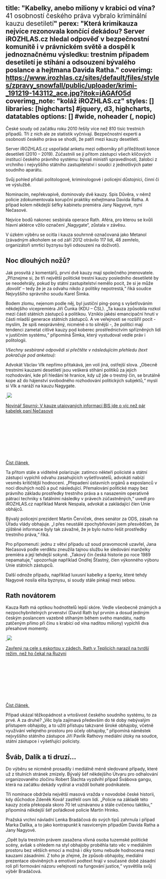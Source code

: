 title: "Kabelky, anebo miliony v krabici od vína? <br class='hide--m'><span style='font-weight:normal;'>41 osobností českého práva vybralo kriminální kauzu desetiletí</span>"
perex: "Která krimikauza nejvíce rezonovala končící dekádou? Server iROZHLAS.cz hledal odpověď v bezpečnostní komunitě i v právnickém světě a dospěl k jednoznačnému výsledku: trestním případem desetiletí je stíhání a odsouzení bývalého poslance a hejtmana Davida Ratha."
coverimg: https://www.irozhlas.cz/sites/default/files/styles/zpravy_snowfall/public/uploader/krimi-_191219-143112_ace.jpg?itok=jAGAfO5d
coverimg_note: "koláž iROZHLAS.cz"
styles: []
libraries: [highcharts] #jquery, d3, highcharts, datatables
options: [] #wide, noheader (, nopic)
---
České soudy od začátku roku 2010 řešily více než 810 tisíc trestních případů. Tři z nich ale ze statistik vyčnívají. Bezpečnostní experti a osobnosti českého práva se shodli, že patří mezi kauzy desetiletí.

Server iROZHLAS.cz uspořádal anketu mezi odborníky při příležitosti konce desetiletí (2010 – 2019). Zúčastnili se jí přitom zástupci všech klíčových institucí českého právního systému: bývalí ministři spravedlnosti, žalobci z vrchního i nejvyššího státního zastupitelství i soudci z jednotlivých pater soudního aparátu.

<wide>
  <div id="lineup"></div>
</wide>

Svůj pohled přidali politologové, kriminologové i policejní důstojníci, činní či ve výslužbě.

Nominacím, nepřekvapivě, dominovaly dvě kauzy. Spis Důvěra, v němž policie zdokumentovala korupční praktiky exhejtmana Davida Ratha. A případ kolem někdejší šéfky kabinetu premiéra Jany Nagyové, nyní Nečasové.

Nejvíce bodů nakonec sesbírala operace Rath. Aféra, pro kterou se kvůli hlavní aktérce vžilo označení „Nagygate“, zůstala v závěsu.

V úzkém výběru se ocitla i kauza souhrnně označovaná jako Metanol (závadným alkoholem se od září 2012 otrávilo 117 lidí, 48 zemřelo, organizátoři smrtící byznysu byli odsouzeni na doživotí).

## Noc dlouhých nožů?

Jak prosvítá z komentářů, první dvě kauzy mají společného jmenovatele. „Přiznejme si, že tři největší politické trestní kauzy posledního desetileté by se neodehrály, pokud by státní zastupitelství nemělo pocit, že si je může ‚dovolit‘ – tedy že je za odvahu nikdo z politiky nepotrestá,“ říká soudce Nejvyššího správního soudu Karel Šimka.

Bodem zlomu, nejenom podle něj, byl justiční ping-pong s vyšetřováním někdejšího vicepremiéra Jiří Čunka (KDU – ČSL). „Ta kauza způsobila rozkol mezi částí státních zástupců a politikou. Vzniklo jakési emancipační hnutí v části mladší generace státních zástupců. A ve veřejnosti se rozšířil pocit - myslím, že spíš neoprávněný, nicméně o to silnější -, že politici mají tendenci zametat citlivé kauzy pod koberec prostřednictvím spřízněných lidí v justičním systému,“ připomíná Šimka, který vystudoval vedle práv i politologii.

_Všechny sesbírané odpovědi si přečtěte v následujícím přehledu (text pokračuje pod anketou):_

<wide>
  <div id="anketa-wrapper"></div>
</wide>

Advokát Václav Vlk nepřímo přitakává, jen volí jiná, ostřejší slova. „Obecně trestními kauzami desetiletí jsou veškerá stíhání politiků za jejich rozhodování, kde při hledání té hranice, kdy už jde o trestný čin, se brutálně kope až do hájenství svobodného rozhodování politických subjektů,“ myslí si Vlk a naráží na kauzu Nagygate.

<a href="/zpravy-domov/spurny-bis-necasova-vinohradska12-podcast_1911130600_bar" class="b-inline b-inline--left">
  <div class="b-inline__wrap">
            <div class="b-inline__img">
          <div class="img img--16x9 img--w238 is-loaded">
              <span class="img__holder is-loading is-loaded is-visible" data-srcset="[&quot;https://www.irozhlas.cz/sites/default/files/styles/zpravy_rubrikovy_nahled/public/uploader/jaroslav_spurny_191112-233915_bar.png?itok=P39Sl93g 238x134&quot;]">

  <noscript>    <img src="https://www.irozhlas.cz/sites/default/files/styles/zpravy_rubrikovy_nahled/public/uploader/jaroslav_spurny_191112-233915_bar.png?itok=P39Sl93g" alt="" />  </noscript>
<img src="https://www.irozhlas.cz/sites/default/files/styles/zpravy_rubrikovy_nahled/public/uploader/jaroslav_spurny_191112-233915_bar.png?itok=P39Sl93g"></span>
          </div>
        </div>
        <div class="b-inline__content">
      <p class="text-xs--m text-serif">
        Novinář Spurný: V&nbsp;kauze utajovaných informací BIS jde o&nbsp;víc než pár kabelek paní Nečasové      </p>
    </div>
    <p class="b-inline__more">
      <span class="link-more">
        Číst článek
        <span class="icon-svg icon-svg--arrow-dots ">
    <svg class="icon-svg__svg" xmlns:xlink="http://www.w3.org/1999/xlink"><use xlink:href="/sites/all/themes/custom/irozhlas/img/bg/icons-svg.svg#icon-arrow-dots" x="0" y="0" width="100%" height="100%"></use></svg>
  </span>      </span>
    </p>
  </div>
</a>

Ta přitom stále a viditelně polarizuje: zatímco někteří policisté a státní zástupci vypíchli odvahu zasahujících vyšetřovatelů, advokáti nabízí vesměs kritičtější hodnocení. „Přepadení ústavních orgánů a exposlanců v noci dlouhých nožů a puč následující. Přemalování politické mapy bez právního základu prostředky trestního práva a s nasazením operativně pátrací techniky s fatálními následky v právech zúčastněných,“ uvedl pro iROZHLAS.cz například Marek Nespala, advokát a zakládající člen Unie obhájců.

Bývalý policejní prezident Martin Červíček, dnes senátor za ODS, zásah na Úřadu vlády obhajuje. „I přes neustálé zpochybňování jsem přesvědčen, že zjištěné informace byly tak závažné, že je bylo nutno řešit prostředky trestního práva,“ říká.

Pro připomenutí: jednu z větví případu už soud pravomocně uzavřel, Jana Nečasová podle verdiktu zneužila tajnou službu ke sledování manželky premiéra a její tehdejší sokyně. „Takový čin česká historie po roce 1989 nepamatuje,“ upozorňuje například Ondřej Šťastný, člen výkonného výboru Unie státních zástupců.

Další odnože případu, například luxusní kabelky a šperky, které tehdy Nagyové nosila elita byznysu, si soudy stále pinkají mezi sebou.

## Rath novátorem

Kauza Rath má optikou hodnotitelů lepší skóre. Vedle všeobecně známých a nezpochybnitelných prvenství (David Rath byl prvním a dosud jediným českým poslancem vazebně stíhaným během svého mandátu, nadto zatčeným přímo při činu s krabicí od vína naditou miliony) vypíchli dva přesahové momenty. 

<a href="/zpravy-domov/david-rath-vezeni-veznice-teplice-2019-ruzyne-kauza-lekar-doktor_1912180600_zit" class="b-inline b-inline--right">
  <div class="b-inline__wrap">
            <div class="b-inline__img">
          <div class="img img--16x9 img--w238 is-loaded">
              <span class="img__holder is-loading is-loaded is-visible" data-srcset="[&quot;https://www.irozhlas.cz/sites/default/files/styles/zpravy_rubrikovy_nahled/public/uploader/rath_3_190610-124734_pak.jpg?itok=wW7V2e5N 238x134&quot;]">

  <noscript>    <img src="https://www.irozhlas.cz/sites/default/files/styles/zpravy_rubrikovy_nahled/public/uploader/rath_3_190610-124734_pak.jpg?itok=wW7V2e5N" alt="" />  </noscript>
<img src="https://www.irozhlas.cz/sites/default/files/styles/zpravy_rubrikovy_nahled/public/uploader/rath_3_190610-124734_pak.jpg?itok=wW7V2e5N"></span>
          </div>
        </div>
        <div class="b-inline__content">
      <p class="text-xs--m text-serif">
        Zavřený na cele s&nbsp;eskortou v&nbsp;zádech. Rath v&nbsp;Teplicích narazil na tvrdší režim, než ho čekal na Ruzyni      </p>
    </div>
    <p class="b-inline__more">
      <span class="link-more">
        Číst článek
        <span class="icon-svg icon-svg--arrow-dots ">
    <svg class="icon-svg__svg" xmlns:xlink="http://www.w3.org/1999/xlink"><use xlink:href="/sites/all/themes/custom/irozhlas/img/bg/icons-svg.svg#icon-arrow-dots" x="0" y="0" width="100%" height="100%"></use></svg>
  </span>      </span>
    </p>
  </div>
</a>

Případ ukázal těžkopádnost a vrtošivost českého soudního systému, to za prvé. A za druhé? „Věc byla zajímavá především do té doby nebývalým přístupem obhajoby, a to užití přístupu takzvané široké obhajoby, včetně využívání veřejného prostoru pro účely obhajoby,“ připomíná náměstek nejvyššího státního zástupce Jiří Pavlík Rathovy mediální útoky na soudce, státní zástupce i vyšetřující policisty.

## Šváb, Dalík a ti druzí…

Do výběru se nicméně prosadily i mediálně méně sledované případy, které už z titulních stránek zmizely. Bývalý šéf někdejšího Útvaru pro odhalování organizovaného zločinu Robert Šlachta vyzdvihl případ Švábova gangu, která na začátku dekády vydíral a vraždil bohaté podnikatele.

Tři nominace obdržela největší masová vražda v novodobé české historii, kdy důchodce Zdeněk Kovář zastřelil osm lidí. „Policie na základě této kauzy zcela překopala skoro 70 let uznávanou a stále cvičenou taktiku,“ připomíná někdejší šéf pořádkové policie Martin Hrinko.

Pražská vrchní návladní Lenka Bradáčová do svých tipů zahrnula i případ Marka Dalíka, a to jako kontrapunkt k nasvíceným případům Davida Ratha a Jany Nagyové. 

„Opět byla trestním právem zasažena vlivná osoba tuzemské politické scény, avšak s ohledem na styl obhajoby proběhla tato věc v mediálním prostoru bez větších emocí a možná i díky tomu nebude hodnocena mezi kauzami zásadními. Z toho je zřejmé, že způsob obhajoby, mediální prezentace obviněných a emotivní podtext hrají v současné době zásadní roli při formování názoru veřejnosti na fungování justice,“ vysvětlila svůj výběr Bradáčová. 

